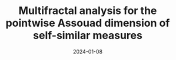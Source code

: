 ---
title: "Multifractal analysis for the pointwise Assouad dimension of self-similar measures"
collection: preprints
permalink: /preprint/pointwise-assouad-dimension-for-measures
date: 2024-01-08
venue: 'Preprint, available at: https://arxiv.org/abs/2401.03953'
citation: 'R. Anttila, V. Suomala (2024). <i>Multifractal analysis for the pointwise Assouad dimension of self-similar measures</i>. Preprint, available at: https://arxiv.org/abs/2401.03953'
info: 'Preprint, available at: https://arxiv.org/abs/2401.03953'
authors: 'R. Anttila, V. Suomala'
arxiv: 'https://arxiv.org/abs/2401.03953'
pdf: '../files/multifractal_analysis_of_pointwise_assouad_dimension.pdf'
---
